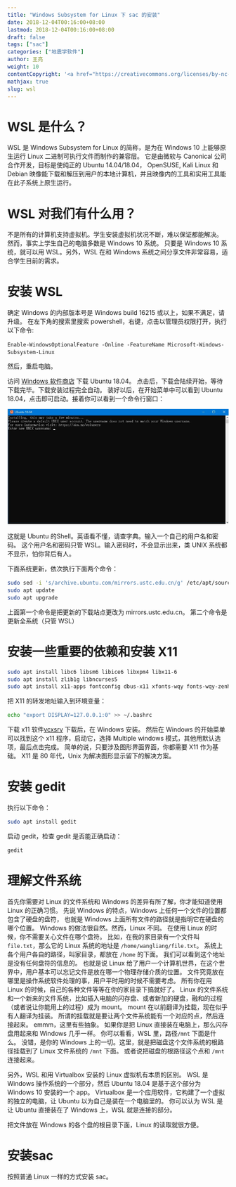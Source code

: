 ```yaml
---
title: "Windows Subsystem for Linux 下 sac 的安装"
date: 2018-12-04T00:16:00+08:00
lastmod: 2018-12-04T00:16:00+08:00
draft: false
tags: ["sac"]
categories: ["地震学软件"]
author: 王亮
weight: 10
contentCopyright: '<a href="https://creativecommons.org/licenses/by-nc-sa/4.0/deed.zh" rel="noopener" target="_blank">CC 4.0</a>'
mathjax: true
slug: wsl
---
```


# WSL 是什么？

WSL 是 Windows Subsystem for Linux 的简称，是为在 Windows 10 上能够原生运行 Linux 二进制可执行文件而制作的兼容层。
它是由微软与 Canonical 公司合作开发，目标是使纯正的 Ubuntu 14.04/18.04，
OpenSUSE, Kali Linux 和Debian 映像能下载和解压到用户的本地计算机，并且映像内的工具和实用工具能在此子系统上原生运行。

# WSL 对我们有什么用？

不是所有的计算机支持虚拟机。学生安装虚拟机状况不断，难以保证都能解决。
然而，事实上学生自己的电脑多数是 Windows 10 系统。
只要是 Windows 10 系统，就可以用 WSL。另外，WSL 在和 Windows 系统之间分享文件非常容易，适合学生目前的需求。

# 安装 WSL

确定 Windows 的内部版本号是 Windows build 16215 或以上，如果不满足，请升级。
在左下角的搜索里搜索 powershell，右键，点击以管理员权限打开，执行以下命令:

``
Enable-WindowsOptionalFeature -Online -FeatureName Microsoft-Windows-Subsystem-Linux
``

然后，重启电脑。

访问 [Windows 软件商店](https://www.microsoft.com/zh-cn/p/ubuntu-1804-lts/9n9tngvndl3q?activetab=pivot:overviewtab)
下载 Ubuntu 18.04。
点击后，下载会陆续开始，等待下载完毕。下载安装过程完全自动。
装好以后，在开始菜单中可以看到 Ubuntu 18.04，点击即可启动。接着你可以看到一个命令行窗口：

![pic](/media/2018120401.png)

这就是 Ubuntu 的Shell。英语看不懂，请查字典。输入一个自己的用户名和密码。
这个用户名和密码只管 WSL。输入密码时，不会显示出来，类 UNIX 系统都不显示，怕你背后有人。

下面系统更新，依次执行下面两个命令：

```bash
sudo sed -i 's/archive.ubuntu.com/mirrors.ustc.edu.cn/g' /etc/apt/sources.list
sudo apt update
sudo apt upgrade
```

上面第一个命令是把更新的下载站点更改为 mirrors.ustc.edu.cn。
第二个命令是更新全系统（只管 WSL）

# 安装一些重要的依赖和安装 X11

```bash
sudo apt install libc6 libsm6 libice6 libxpm4 libx11-6
sudo apt install zlib1g libncurses5
sudo apt install x11-apps fontconfig dbus-x11 xfonts-wqy fonts-wqy-zenhei fonts-wqy-microhei
```

把 X11 的转发地址输入到环境变量：

```bash
echo "export DISPLAY=127.0.0.1:0" >> ~/.bashrc
```

下载 x11 软件[vcxsrv](https://nchc.dl.sourceforge.net/project/vcxsrv/vcxsrv/1.20.1.4/vcxsrv-64.1.20.1.4.installer.exe)
下载后，在 Windows 安装。
然后在 Windows 的开始菜单可以找到这个 x11 程序，启动它，选择 Multiple windows 模式，其他用默认选项，最后点击完成。
简单的说，只要涉及图形界面界面，你都需要 X11 作为基础。
X11 是 80 年代，Unix 为解决图形显示留下的解决方案。

# 安装 gedit

执行以下命令：

```bash
sudo apt install gedit
```

启动 gedit，检查 gedit 是否能正确启动：

```bash
gedit
```

# 理解文件系统

首先你需要对 Linux 的文件系统和 Windows 的差异有所了解，你才能知道使用 Linux 的正确习惯。
先说 Windows 的特点，Windows 上任何一个文件的位置都包含了硬盘的盘符，
也就是 Windows 上面所有文件的路径就是指明它在硬盘的哪个位置。
Windows 的做法很自然。然而，Linux 不同。
在使用 Linux 的时候，你不需要关心文件在哪个盘符。
比如，在我的家目录有一个文件叫 `file.txt`，那么它的 Linux 系统的地址是 `/home/wangliang/file.txt`。
系统上各个用户各自的路径，叫家目录，都放在 `/home` 的下面。
我们可以看到这个地址是没有任何盘符的信息的。
也就是说 Linux 给了用户一个计算机世界，在这个世界中，用户基本可以忘记文件是放在哪一个物理存储介质的位置。
文件究竟放在哪里是操作系统软件处理的事，用户平时用的时候不需要考虑。
所有你在用 Linux 的时候，自己的各种文件等等在你的家目录下搞就好了。
Linux 的文件系统和一个新来的文件系统，比如插入电脑的闪存盘、或者新加的硬盘，融和的过程（或者说让你能用上的过程）成为 mount。
mount 在以前翻译为挂载，现在似乎有人翻译为挂装。
所谓的挂载就是要让两个文件系统能有一个对应的点，然后连接起来。
emmm，这里有些抽象。
如果你是把 Linux 直接装在电脑上，那么闪存盘用起来和 Windows 几乎一样。
你可以看看，WSL 里，路径`/mnt` 下面是什么。
没错，是你的 Windows 上的一切。这里，就是把磁盘这个文件系统的根路径挂载到了 Linux 文件系统的 `/mnt` 下面。
或者说把磁盘的根路径这个点和 `/mnt` 连接起来。

另外，WSL 和用 Virtualbox 安装的 Linux 虚拟机有本质的区别。
WSL 是 Windows 操作系统的一个部分，然后 Ubuntu 18.04 是基于这个部分为 Windows 10 安装的一个 app。
Virtualbox 是一个应用软件，它构建了一个虚拟的独立的电脑，让 Ubuntu 以为自己是装在一个电脑里的。
你可以认为 WSL 是让 Ubuntu 直接装在了 Windows 上，WSL 就是连接的部分。

把文件放在 Windows 的各个盘的根目录下面，Linux 的读取就很方便。

# 安装sac

按照普通 Linux 一样的方式安装 sac。






